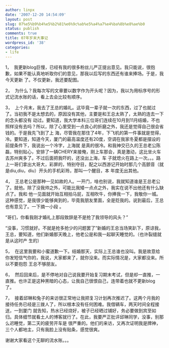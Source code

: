 ```yaml
---
author: linpx
date: '2007-12-20 14:54:09'
layout: post
slug: 07%e5%b9%b4%e5%b2%81%e6%9c%ab%e5%a4%a7%e4%ba%8b%e8%ae%b0
status: publish
comments: true
title: 07年岁末大事记
wordpress_id: '38'
categories:
- life
---
```


  

1，  我更新blog巨慢，已经有我的很多粉丝儿严正提出意见。我只能说，很抱歉，如果不能认真地听取你们的意见，那我以后写的东西还有谁来捧场。于是，我今天更新
了。不仅更新，我还要配图。

2，  为什么？我每次写的文章要以数字作为开头呢？因为，我以为用标序号的形式记流水账的话，看上去会比较有顺序。

  

3，  上个月末，我去了王总的婚礼。这毕竟一辈子就一次的东西，过了也就过了。当初我不是太想去的，原因没有其他，主要是和王总太熟了，太熟的连去一下的念头都没有
动过。要知道，我大学本科三位哥们连续在10月到11月结婚，不也照样没有去吗？所以，除了心里受到一点良心的折磨之外，我还是觉得自己很会省钱的。于是我先飞到了上
海，尽管我在那住了4年，下飞机的第一件事就是觉得，冷。要知道，知道今天，厦门的最高温度还有20度，空调在我家冬夏都是摆设的前提条件下，我说出一个冷字，上海就
是真的很冷。和我神交已久的王总老公陈磊，特别贴心，安排了一辆CHERY来接俺，刚上车那会，真是激动，这比坐火车去苏州爽多了。不过后面把我吓的，还没出上海，车
子就熄火在路上一次。。。路上一哥们拿出大哥大，彩屏的，特别夺目，配之以西游记开始时那几个高颤音（就是diu,diu，diu）开头的手机彩玲，那叫一个醒目，本
年度无出其他。

  
4，  王总老公是那种一见如故的人。一开门，啥也别说，我就知道谁是王总老公了。就他。除了没我帅之外，可能比我矮一点点之外，我实在说不出他还有什么缺点了。我和
他一见面就开始互相拍马屁，互相吹牛，你捧我一下，我敬你一城。这种感觉，是我很少能够爽到的，毕竟我朋友里面，全是贬我的。说到最后，王总也有意见了。一下摘一小段
。

“哥们，你看我刚才婚礼上那段致辞是不是抢了我领导的风头？”

“没事，习惯就好。不就是抢多抢少的问题罢了”新婚的王总当场笑趴下，原谅我，王总，要知道，他们新婚那天晚上，他老公是和我一起聊天睡觉的。（也许裂缝就是从这时产
生的）

5，  在这里我要和小蜜道歉一下。结婚那天，实际上王总谁也没叫。我是故意给你发短信气你的，我说，大家都来了，就你没来。而实际情况是，大家都没来。所以不要抱怨
王总不够朋友。

6，  然后回来后，是不停地对自己说我要开始复习期末考试，但是却一直推，一直推。也许正是这种黑暗的心态，让我自己很恨自己，连带着也就不更新blog了。

7，  接着邱琳和兔子的来访很正常地让我把复习计划再次推迟了。这两个月我的接待任务已经是三拨人了，所以根本没有任何困难。我借辆车，两天时间全程接送，一到厦门
就告知，热水已经烧好，被子已经晒过铺好，务必要做到宾至如归。具体细节就看土人的博客就行了。在此，我要严正批评邱琳同学，没事，别那么迟睡觉，第二天的疲劳开车是
很严重的。他们的来访，又再次证明我是牌神，三个人都地主，只有我脸上没有贴条，感觉很爽。


谢谢大家看这个无聊的流水账。。。

